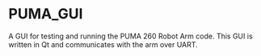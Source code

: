 # PUMA_GUI
A GUI for testing and running the PUMA 260 Robot Arm code. This GUI is written in Qt and communicates with the arm over UART.
